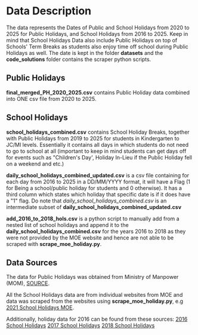 # Data Description
The data represents the Dates of Public and School Holidays from 2020 to 2025 for Public Holidays, and School Holidays from 2016 to 2025. Keep in mind that School Holidays Data also include Public Holidays on top of Schools' Term Breaks as students also enjoy time off school during Public Holidays as well. 
The date is kept in the folder **datasets** and the **code_solutions** folder contains the scraper python scripts.

## Public Holidays
**final_merged_PH_2020_2025.csv** contains Public Holiday data combined into ONE csv file from 2020 to 2025.

## School Holidays
**school_holidays_combined.csv** contains School Holiday Breaks, together with Public Holidays from 2019 to 2025 for students in Kindergarten to JC/MI levels. Essentially it contains all days in which students do not need to go to school at all (important to keep in mind students can get days off for events such as "Children's Day', Holiday In-Lieu if the Public Holiday fell on a weekend and etc.)

**daily_school_holidays_combined_updated.csv** is a csv file containing for each day from 2016 to 2025 in a DD/MM/YYYY format, it will have a Flag (1 for Being a school/public holiday for students and 0 otherwise). It has a third column which states which holiday that specific date is if it does have a "1" flag. Do note that *daily_school_holidays_combined.csv* is an intermediate subset of **daily_school_holidays_combined_updated.csv**

**add_2016_to_2018_hols.csv** is a python script to manually add from a nested list of school holidays and append it to the **daily_school_holidays_combined.csv** for the years 2016 to 2018 as they were not provided by the MOE website and hence are not able to be scraped with **scrape_moe_holiday.py**.

## Data Sources
The data for Public Holidays was obtained from Ministry of Manpower (MOM), [SOURCE](https://data.gov.sg/collections/691/view).

All the School Holidays data are from individual websites from MOE and data was scraped from the websites using **scrape_moe_holiday.py**, e.g [2021 School Holidays MOE](https://www.moe.gov.sg/news/press-releases/20200817-school-terms-and-holidays-for-2021).

Additionally, holiday data for 2016 can be found from these sources:
[2016 School Holidays](https://time.sg/school-holidays-2016) 
[2017 School Holidays](https://www.todayonline.com/singapore/moe-announces-2017-school-terms-holidays)
[2018 School Holidays](https://www.google.com/search?q=2018+school+holidays+singapore&rlz=1C1VDKB_enSG975SG975&oq=2018+sc&gs_lcrp=EgZjaHJvbWUqDggAEEUYJxg7GIAEGIoFMg4IABBFGCcYOxiABBiKBTIGCAEQRRhAMgYIAhBFGDkyBwgDEAAYgAQyBwgEEAAYgAQyBggFEEUYPDIGCAYQRRg8MgYIBxBFGDzSAQgzOTI2ajBqN6gCALACAA&sourceid=chrome&ie=UTF-8)